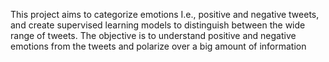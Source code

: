 This project aims to categorize emotions I.e., positive and negative tweets, and create supervised learning models to distinguish between the wide range of tweets. The objective is to understand positive and negative emotions from the tweets and polarize over a big amount of information
